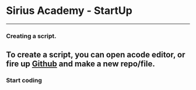 # Sirius Academy - StartUp

---

### Creating a script.
**To create a script, you can open acode editor, or fire up [Github](https://github.com/) and make a new repo/file.**
---
### Start coding

